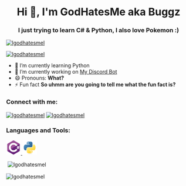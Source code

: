 <h1 align="center">Hi 👋, I'm GodHatesMe aka Buggz</h1>
<h3 align="center">I just trying to learn C# & Python, I also love Pokemon :)</h3>

<p align="left"> <a href="https://github.com/ryo-ma/github-profile-trophy"><img src="https://github-profile-trophy.vercel.app/?username=lgodhatesmel" alt="lgodhatesmel" /></a> </p>

<p align="left"> <a href="https://twitter.com/lgodhatesmel" target="blank"><img src="https://img.shields.io/twitter/follow/lgodhatesmel?logo=twitter&style=for-the-badge" alt="lgodhatesmel" /></a> </p>

- 🌱 I’m currently learning Python
- 🔭 I’m currently working on [My Discord Bot](https://github.com/lgodhatesmel/GHM-Discord-Bot)
- 😄 Pronouns: **What?**
- ⚡ Fun fact **So uhmm are you going to tell me what the fun fact is?**

<h3 align="left">Connect with me:</h3>
<p align="left">
<a href="https://twitter.com/lgodhatesmel" target="blank"><img align="center" src="https://raw.githubusercontent.com/rahuldkjain/github-profile-readme-generator/master/src/images/icons/Social/twitter.svg" alt="lgodhatesmel" height="30" width="40" /></a>
<a href="https://www.youtube.com/c/lgodhatesmel" target="blank"><img align="center" src="https://raw.githubusercontent.com/rahuldkjain/github-profile-readme-generator/master/src/images/icons/Social/youtube.svg" alt="lgodhatesmel" height="30" width="40" /></a>
</p>

<h3 align="left">Languages and Tools:</h3>
<p align="left"> <a href="https://www.w3schools.com/cs/" target="_blank" rel="noreferrer"> <img src="https://raw.githubusercontent.com/devicons/devicon/master/icons/csharp/csharp-original.svg" alt="csharp" width="40" height="40"/> </a> <a href="https://www.python.org" target="_blank" rel="noreferrer"> <img src="https://raw.githubusercontent.com/devicons/devicon/master/icons/python/python-original.svg" alt="python" width="40" height="40"/> </a> </p>

<p>&nbsp;<img align="center" src="https://github-readme-stats.vercel.app/api?username=lgodhatesmel&show_icons=true&locale=en" alt="lgodhatesmel" /></p>

<p><img align="center" src="https://github-readme-streak-stats.herokuapp.com/?user=lgodhatesmel&" alt="lgodhatesmel" /></p>

